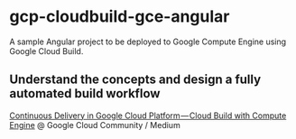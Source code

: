 # gcp-cloudbuild-gce-angular

A sample Angular project to be deployed to Google Compute Engine using Google Cloud Build.

## Understand the concepts and design a fully automated build workflow

<a href="https://medium.com/google-cloud/continuous-delivery-in-google-cloud-platform-cloud-build-with-compute-engine-a95bf4fd1821" target="_blank">Continuous Delivery in Google Cloud Platform — Cloud Build with Compute Engine</a> @ Google Cloud Community / Medium
